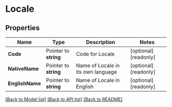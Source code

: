 # Locale

## Properties

Name | Type | Description | Notes
------------ | ------------- | ------------- | -------------
**Code** | Pointer to **string** | Code for Locale | [optional] [readonly] 
**NativeName** | Pointer to **string** | Name of Locale in its own language | [optional] [readonly] 
**EnglishName** | Pointer to **string** | Name of Locale in English | [optional] [readonly] 

[[Back to Model list]](../README.md#documentation-for-models) [[Back to API list]](../README.md#documentation-for-api-endpoints) [[Back to README]](../README.md)


